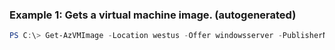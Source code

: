 ### Example 1: Gets a virtual machine image. (autogenerated)
```powershell
PS C:\> Get-AzVMImage -Location westus -Offer windowsserver -PublisherName MicrosoftWindowsServer -Skus {Skus}
```


